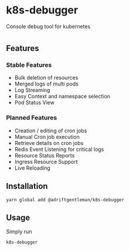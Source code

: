 # k8s-debugger

Console debug tool for kubernetes

#

## Features

### Stable Features

- Bulk deletion of resources
- Merged logs of multi pods
- Log Streaming
- Easy Context and namespace selection
- Pod Status View

### Planned Features 

- Creation / editing of cron jobs
- Manual Cron job execution
- Retrieve details on cron jobs
- Redis Event Listening for critical logs
- Resource Status Reports
- Ingress Resource Support
- Live Reloading

## Installation

```
yarn global add @adriftgentleman/k8s-debugger
```

## Usage

Simply run 

```
k8s-debugger
```
